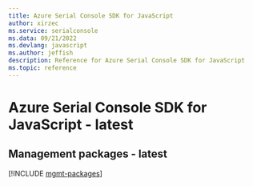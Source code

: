 ```yaml
---
title: Azure Serial Console SDK for JavaScript
author: xirzec
ms.service: serialconsole
ms.data: 09/21/2022
ms.devlang: javascript
ms.author: jeffish
description: Reference for Azure Serial Console SDK for JavaScript
ms.topic: reference
---
```

# Azure Serial Console SDK for JavaScript - latest

## Management packages - latest
[!INCLUDE [mgmt-packages](serial-console-mgmt-index.md)]